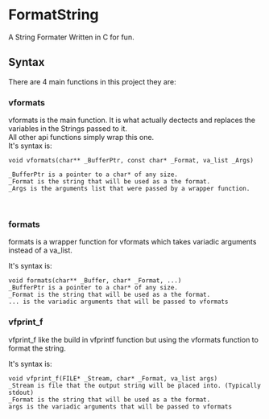 # FormatString

A String Formater Written in C for fun. 

<h2> Syntax </h2>
There are 4 main functions in this project they are:

<h3> vformats </h3>
vformats is the main function. It is what actually dectects and replaces the variables in the Strings passed to it. <br>
All other api functions simply wrap this one. <br>
It's syntax is: <br>

```
void vformats(char** _BufferPtr, const char* _Format, va_list _Args) 

_BufferPtr is a pointer to a char* of any size.
_Format is the string that will be used as a the format.
_Args is the arguments list that were passed by a wrapper function.
```

 <br>
<h3> formats </h3>
formats is a wrapper function for vformats which takes variadic arguments instead of a va_list. <br>

It's syntax is:
```
void formats(char** _Buffer, char* _Format, ...)
_BufferPtr is a pointer to a char* of any size.
_Format is the string that will be used as a the format.
... is the variadic arguments that will be passed to vformats
```

<h3> vfprint_f </h3>
vfprint_f like the build in vfprintf function but using the vformats function to format the string.  <br>

It's syntax is:
```
void vfprint_f(FILE* _Stream, char* _Format, va_list args)
_Stream is file that the output string will be placed into. (Typically stdout)
_Format is the string that will be used as a the format.
args is the variadic arguments that will be passed to vformats
```